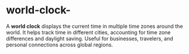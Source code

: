 # world-clock-
A **world clock** displays the current time in multiple time zones around the world. It helps track time in different cities, accounting for time zone differences and daylight saving. Useful for businesses, travelers, and personal connections across global regions.
